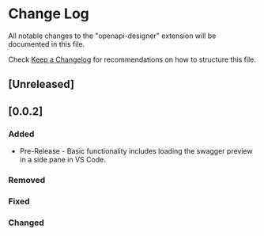 # Change Log
All notable changes to the "openapi-designer" extension will be documented in this file.

Check [Keep a Changelog](http://keepachangelog.com/) for recommendations on how to structure this file.

## [Unreleased]
## [0.0.2]
### Added
- Pre-Release - Basic functionality includes loading the swagger preview in a side pane in VS Code.
### Removed
### Fixed
### Changed